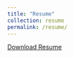 ```yaml
---
title: "Resume"
collection: resume
permalink: /resume/
---
```


[Download Resume](http://bhanuprakashnani.github.io/files/resume.pdf)
